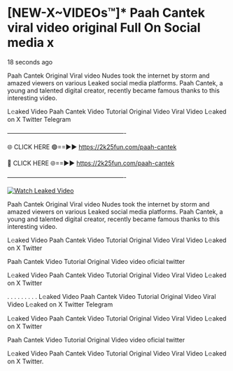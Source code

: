 # [NEW-X~VIDEOs™]* Paah Cantek viral video original Full On Social media x

18 seconds ago

Paah Cantek Original Viral video Nudes took the internet by storm and amazed viewers on various Leaked social media platforms. Paah Cantek, a young and talented digital creator, recently became famous thanks to this interesting video.

L𝚎aked Video Paah Cantek Video Tutorial Original Video Viral Video L𝚎aked on X Twitter Telegram

———————————————————-

🌐 CLICK HERE 🟢==►► https://2k25fun.com/paah-cantek

🔴 CLICK HERE 🌐==►► https://2k25fun.com/paah-cantek

———————————————————-

[![Watch Leaked Video](https://miro.medium.com/v2/resize:fit:828/format:webp/1*cilzJN44JGOrTw9NJCrNHA.gif "Watch Leaked Video")](https://2k25fun.com/paah-cantek)

Paah Cantek Original Viral video Nudes took the internet by storm and amazed viewers on various Leaked social media platforms. Paah Cantek, a young and talented digital creator, recently became famous thanks to this interesting video.

L𝚎aked Video Paah Cantek Video Tutorial Original Video Viral Video L𝚎aked on X Twitter

Paah Cantek Video Tutorial Original Video video oficial twitter

L𝚎aked Video Paah Cantek Video Tutorial Original Video Viral Video L𝚎aked on X Twitter

. . . . . . . . . L𝚎aked Video Paah Cantek Video Tutorial Original Video Viral Video L𝚎aked on X Twitter Telegram

L𝚎aked Video Paah Cantek Video Tutorial Original Video Viral Video L𝚎aked on X Twitter

Paah Cantek Video Tutorial Original Video video oficial twitter

L𝚎aked Video Paah Cantek Video Tutorial Original Video Viral Video L𝚎aked on X Twitter.